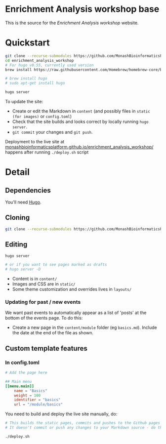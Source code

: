 # Enrichment Analysis workshop base

This is the source for the _Enrichment Analysis workshop_ website.
 
# Quickstart

```bash
git clone --recurse-submodules https://github.com/MonashBioinformaticsPlatform/enrichment_analysis_workshop
cd enrichment_analysis_workshop
# For hugo v0.55, currently used version
brew install https://raw.githubusercontent.com/Homebrew/homebrew-core/b1e187384baf6b50960ceed7d0964c151d14eada/Formula/hugo.rb

# brew install hugo
# sudo apt-get install hugo

hugo server
```

To update the site:

* Create or edit the Markdown in `content` (and possibly files in `static (for images)` or `config.toml`)
* Check that the site builds and looks correct by locally running `hugo server`.
* `git commit` your changes and `git push`.

Deployment to the live site at [monashbioinformaticsplatform.github.io/enrichment_analysis_workshop/](https://monashbioinformaticsplatform.github.io/enrichment_analysis_workshop) happens after running `./deploy.sh` script

# Detail

## Dependencies

You'll need [Hugo](https://gohugo.io/getting-started/installing/).

## Cloning
```bash
git clone --recurse-submodules https://github.com/MonashBioinformaticsPlatform/enrichment_analysis_workshop.git
```

## Editing

```bash
hugo server

# or if you want to see pages marked as drafts
# hugo server -D
```

* Content is in `content/`
* Images and CSS are in `static/`
* Some theme customization and overrides lives in `layouts/`

### Updating for past / new events

We want past events to automatically appear as a list of 'posts' at the bottom of the events page. To do this:

* Create a new page in the `content/module` folder (eg `basics.md`). Include the date at the end of the file as shown.


## Custom template features

### In config.toml

```toml
# Add the page here

## Main menu
[[menu.main]]
    name = "Basics"
    weight = 100
    identifier = "basics"
    url = "/module/basics"

```




You need to build and deploy the live site manually, do:
```bash
# This builds the static pages, commits and pushes to the Github pages site (using the 'public' git submodule).
# It doesn't commit or push any changes to your Markdown source - do that yourself.

./deploy.sh
```


